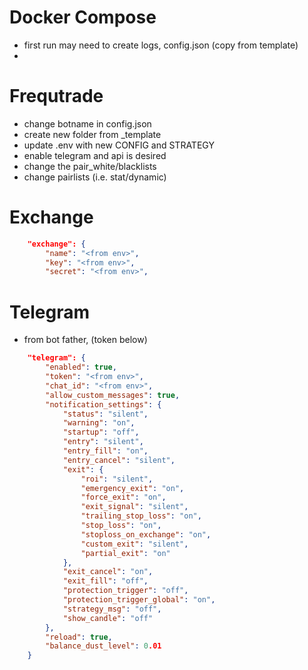# Docker Compose
- first run may need to create logs, config.json (copy from template)
- 

# Frequtrade
- change botname in config.json
- create new folder from _template
- update .env with new CONFIG and STRATEGY
- enable telegram and api is desired
- change the pair_white/blacklists
- change pairlists (i.e. stat/dynamic)

# Exchange
```json
    "exchange": {
        "name": "<from env>",
        "key": "<from env>",
        "secret": "<from env>",
```

# Telegram
- from bot father, (token below)
```json 
    "telegram": {
        "enabled": true,
        "token": "<from env>",
        "chat_id": "<from env>",
        "allow_custom_messages": true,
        "notification_settings": {
            "status": "silent",
            "warning": "on",
            "startup": "off",
            "entry": "silent",
            "entry_fill": "on",
            "entry_cancel": "silent",
            "exit": {
                "roi": "silent",
                "emergency_exit": "on",
                "force_exit": "on",
                "exit_signal": "silent",
                "trailing_stop_loss": "on",
                "stop_loss": "on",
                "stoploss_on_exchange": "on",
                "custom_exit": "silent",
                "partial_exit": "on"
            },
            "exit_cancel": "on",
            "exit_fill": "off",
            "protection_trigger": "off",
            "protection_trigger_global": "on",
            "strategy_msg": "off",
            "show_candle": "off"
        },
        "reload": true,
        "balance_dust_level": 0.01
    }
```